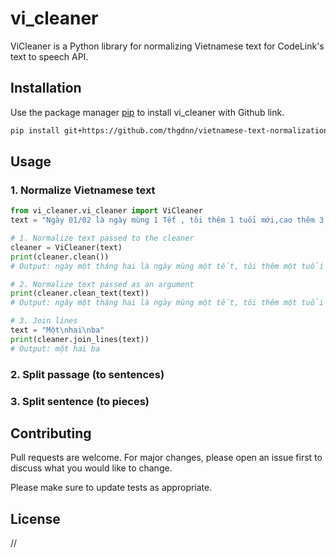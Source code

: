 # vi_cleaner

ViCleaner is a Python library for normalizing Vietnamese text for CodeLink's text to speech API.

## Installation

Use the package manager [pip](https://pip.pypa.io/en/stable/) to install vi_cleaner with Github link.

```bash
pip install git+https://github.com/thgdnn/vietnamese-text-normalization-vcs.git
```

## Usage

### 1. Normalize Vietnamese text

```python
from vi_cleaner.vi_cleaner import ViCleaner
text = "Ngày 01/02 là ngày mùng 1 Tết , tôi thêm 1 tuổi mới,cao thêm 3 cm, được lì xì 1.000.000 đồng."

# 1. Normalize text passed to the cleaner
cleaner = ViCleaner(text)
print(cleaner.clean())
# Output: ngày một tháng hai là ngày mùng một tết, tôi thêm một tuổi mới, cao thêm ba xen ti mét, được lì xì một triệu đồng.

# 2. Normalize text passed as an argument
print(cleaner.clean_text(text))
# Output: ngày một tháng hai là ngày mùng một tết, tôi thêm một tuổi mới, cao thêm ba xen ti mét, được lì xì một triệu đồng.

# 3. Join lines
text = "Một\nhai\nba"
print(cleaner.join_lines(text))
# Output: một hai ba
```

### 2. Split passage (to sentences)

### 3. Split sentence (to pieces)

## Contributing

Pull requests are welcome. For major changes, please open an issue first to discuss what you would like to change.

Please make sure to update tests as appropriate.

## License

//
